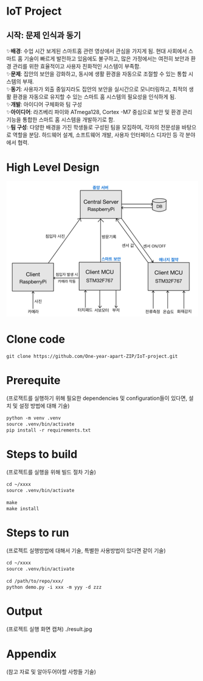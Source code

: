 # IoT Project
## 시작: 문제 인식과 동기

✨**배경**:
수업 시간 보게된 스마트홈 관련 영상에서 관심을 가지게 됨.
현대 사회에서 스마트 홈 기술이 빠르게 발전하고 있음에도 불구하고, 많은 가정에서는 여전히 보안과 환경 관리를 위한 효율적이고 사용자 친화적인 시스템이 부족함.  
✨**문제**: 집안의 보안을 강화하고, 동시에 생활 환경을 자동으로 조절할 수 있는 통합 시스템의 부재.  
✨**동기**: 사용자가 외출 중일지라도 집안의 보안을 실시간으로 모니터링하고, 최적의 생활 환경을 자동으로 유지할 수 있는 스마트 홈 시스템의 필요성을 인식하게 됨.  
✨**개발**: 아이디어 구체화와 팀 구성  
✨**아이디어**: 라즈베리 파이와 ATmega128, Cortex -M7 중심으로 보안 및 환경 관리 기능을 통합한 스마트 홈 시스템을 개발하기로 함.  
✨**팀 구성**: 다양한 배경을 가진 학생들로 구성된 팀을 모집하여, 각자의 전문성을 바탕으로 역할을 분담. 하드웨어 설계, 소프트웨어 개발, 사용자 인터페이스 디자인 등 각 분야에서 협력.  

# High Level Design
![IoT_PJ_High Level Design](IoT_Project.jpeg)

# Clone code  
```
git clone https://github.com/One-year-apart-ZIP/IoT-project.git
```

#  Prerequite
(프로잭트를 실행하기 위해 필요한 dependencies 및 configuration들이 있다면, 설치 및 설정 방법에 대해 기술) 
```
python -m venv .venv
source .venv/bin/activate
pip install -r requirements.txt
```

# Steps to build
(프로젝트를 실행을 위해 빌드 절차 기술)
```
cd ~/xxxx
source .venv/bin/activate

make
make install  
```


# Steps to run
(프로젝트 실행방법에 대해서 기술, 특별한 사용방법이 있다면 같이 기술)
```
cd ~/xxxx
source .venv/bin/activate

cd /path/to/repo/xxx/
python demo.py -i xxx -m yyy -d zzz  
```

# Output
(프로젝트 실행 화면 캡쳐)
./result.jpg

# Appendix
(참고 자료 및 알아두어야할 사항들 기술)
